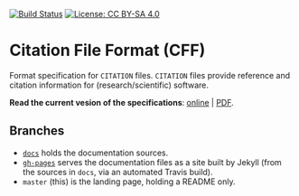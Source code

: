 [![Build Status](https://travis-ci.org/sdruskat/citation-file-format.svg?branch=master)](https://travis-ci.org/sdruskat/citation-file-format) [![License: CC BY-SA 4.0](https://img.shields.io/badge/License-CC%20BY--SA%204.0-lightgrey.svg)](https://creativecommons.org/licenses/by-sa/4.0/)

# Citation File Format (CFF)

Format specification for `CITATION` files. `CITATION` files provide reference and citation information for (research/scientific) software.

**Read the current vesion of the specifications**: [online](http://sdruskat.github.io/citation-file-format) | [PDF](http://sdruskat.github.io/citation-file-format/assets/pdf/cff-specifications.pdf).

## Branches

- [`docs`](https://github.com/sdruskat/citation-file-format/tree/docs) holds the documentation sources.
- [`gh-pages`](https://github.com/sdruskat/citation-file-format/tree/gh-pages) serves the documentation files as a site built by Jekyll (from the sources in `docs`, via an automated Travis build).
- `master` (this) is the landing page, holding a README only.